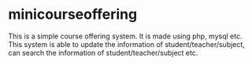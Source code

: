 # minicourseoffering
This is a simple course offering system. It is made using php, mysql etc. This system is able to update the information of student/teacher/subject, can search the information of student/teacher/subject etc.
